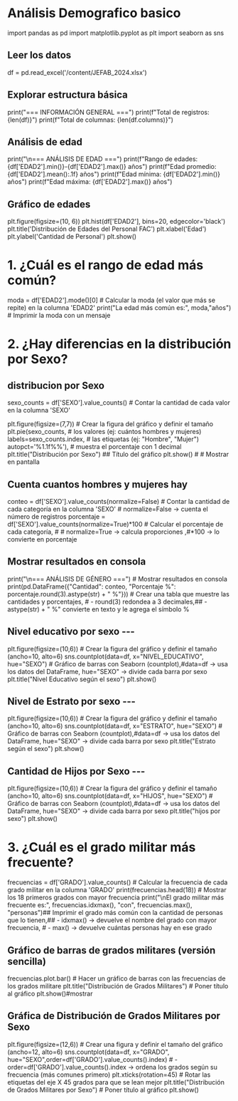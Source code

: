 # Análisis Demografico basico
import pandas as pd
import matplotlib.pyplot as plt
import seaborn as sns


## Leer los datos
df = pd.read_excel('/content/JEFAB_2024.xlsx')


## Explorar estructura básica
print("=== INFORMACIÓN GENERAL ===")
print(f"Total de registros: {len(df)}")
print(f"Total de columnas: {len(df.columns)}")


## Análisis de edad
print("\n=== ANÁLISIS DE EDAD ===")
print(f"Rango de edades: {df['EDAD2'].min()}-{df['EDAD2'].max()} años")
print(f"Edad promedio: {df['EDAD2'].mean():.1f} años")
print(f"Edad mínima: {df['EDAD2'].min()} años")
print(f"Edad máxima: {df['EDAD2'].max()} años")


## Gráfico de edades
plt.figure(figsize=(10, 6))
plt.hist(df['EDAD2'], bins=20, edgecolor='black')
plt.title('Distribución de Edades del Personal FAC')
plt.xlabel('Edad')
plt.ylabel('Cantidad de Personal')
plt.show()

# 1. ¿Cuál es el rango de edad más común?

moda = df['EDAD2'].mode()[0] # Calcular la moda (el valor que más se repite) en la columna 'EDAD2'
print("La edad más común es:", moda,"años") # Imprimir la moda con un mensaje

 

# 2. ¿Hay diferencias en la distribución por Sexo?

## distribucion por Sexo
sexo_counts = df['SEXO'].value_counts()  # Contar la cantidad de cada valor en la columna 'SEXO'

plt.figure(figsize=(7,7)) # Crear la figura del gráfico y definir el tamaño
plt.pie(sexo_counts, #  los valores (ej: cuántos hombres y mujeres)
        labels=sexo_counts.index, # las etiquetas (ej: "Hombre", "Mujer")
        autopct='%1.1f%%'), # muestra el porcentaje con 1 decimal
plt.title("Distribución por Sexo") ## Título del gráfico
plt.show() # # Mostrar en pantalla

## Cuenta cuantos hombres y mujeres hay 
conteo = df['SEXO'].value_counts(normalize=False) # Contar la cantidad de cada categoría en la columna 'SEXO' # normalize=False → cuenta el número de registros
porcentaje = df['SEXO'].value_counts(normalize=True)*100  # Calcular el porcentaje de cada categoría, # # normalize=True → calcula proporciones ,#*100 → lo convierte en porcentaje

## Mostrar resultados en consola
print("\n=== ANÁLISIS DE GÉNERO ===") # Mostrar resultados en consola
print(pd.DataFrame({"Cantidad": conteo, "Porcentaje %": porcentaje.round(3).astype(str) + " %"})) # Crear una tabla que muestre las cantidades y porcentajes, # - round(3) redondea a 3 decimales,## - astype(str) + " %"  convierte en texto y le agrega el símbolo %

## Nivel educativo por sexo ---
plt.figure(figsize=(10,6)) # Crear la figura del gráfico y definir el tamaño (ancho=10, alto=6)
sns.countplot(data=df, x="NIVEL_EDUCATIVO", hue="SEXO") # Gráfico de barras con Seaborn (countplot),#data=df → usa los datos del DataFrame, hue="SEXO" → divide cada barra por sexo
plt.title("Nivel Educativo según el sexo")
plt.show()

## Nivel de Estrato por sexo ---
plt.figure(figsize=(10,6)) # Crear la figura del gráfico y definir el tamaño (ancho=10, alto=6)
sns.countplot(data=df, x="ESTRATO", hue="SEXO") # Gráfico de barras con Seaborn (countplot),#data=df → usa los datos del DataFrame, hue="SEXO" → divide cada barra por sexo
plt.title("Estrato según el sexo")
plt.show()

## Cantidad de Hijos por Sexo ---
plt.figure(figsize=(10,6)) # Crear la figura del gráfico y definir el tamaño (ancho=10, alto=6)
sns.countplot(data=df, x="HIJOS", hue="SEXO") # Gráfico de barras con Seaborn (countplot),#data=df → usa los datos del DataFrame, hue="SEXO" → divide cada barra por sexo
plt.title("hijos por sexo")
plt.show()

# 3. ¿Cuál es el grado militar más frecuente?

frecuencias = df['GRADO'].value_counts() # Calcular la frecuencia de cada grado militar en la columna 'GRADO'
print(frecuencias.head(18)) # Mostrar los 18 primeros grados con mayor frecuencia
print("\nEl grado militar más frecuente es:", frecuencias.idxmax(), "con", frecuencias.max(), "personas")## Imprimir el grado más común con la cantidad de personas que lo tienen,## - idxmax() → devuelve el nombre del grado con mayor frecuencia, # - max() → devuelve cuántas personas hay en ese grado


## Gráfico de barras de grados militares (versión sencilla)
frecuencias.plot.bar() # Hacer un gráfico de barras con las frecuencias de los grados militare
plt.title("Distribución de Grados Militares") # Poner título al gráfico
plt.show()#mostrar


## Gráfica de Distribución de Grados Militares por Sexo
plt.figure(figsize=(12,6)) # Crear una figura y definir el tamaño del gráfico (ancho=12, alto=6)
sns.countplot(data=df, x="GRADO", hue="SEXO",order=df['GRADO'].value_counts().index) # - order=df['GRADO'].value_counts().index → ordena los grados según su frecuencia (más comunes primero)
plt.xticks(rotation=45) # Rotar las etiquetas del eje X 45 grados para que se lean mejor
plt.title("Distribución de Grados Militares por Sexo") # Poner título al gráfico
plt.show()
